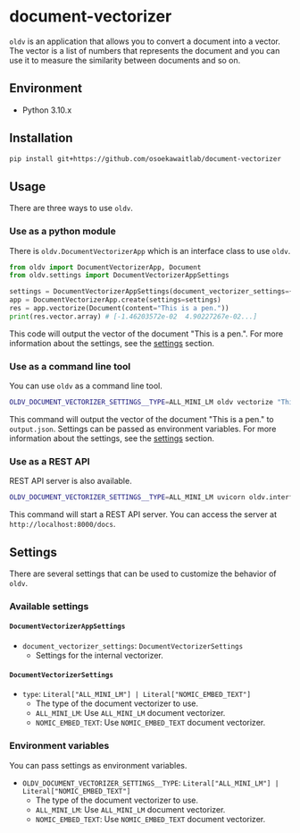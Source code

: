 # document-vectorizer

`oldv` is an application that allows you to convert a document into a vector. The vector is a list of numbers that represents the document and you can use it to measure the similarity between documents and so on.

## Environment

- Python 3.10.x

## Installation

```bash
pip install git+https://github.com/osoekawaitlab/document-vectorizer
```

## Usage

There are three ways to use `oldv`.

### Use as a python module

There is `oldv.DocumentVectorizerApp` which is an interface class to use `oldv`.

```python
from oldv import DocumentVectorizerApp, Document
from oldv.settings import DocumentVectorizerAppSettings

settings = DocumentVectorizerAppSettings(document_vectorizer_settings={"type": "ALL_MINI_LM"})
app = DocumentVectorizerApp.create(settings=settings)
res = app.vectorize(Document(content="This is a pen."))
print(res.vector.array) # [-1.46203572e-02  4.90227267e-02...]
```

This code will output the vector of the document "This is a pen.".
For more information about the settings, see the [settings](#settings) section.

### Use as a command line tool

You can use `oldv` as a command line tool.

```bash
OLDV_DOCUMENT_VECTORIZER_SETTINGS__TYPE=ALL_MINI_LM oldv vectorize "This is a pen." output.json
```

This command will output the vector of the document "This is a pen." to `output.json`.
Settings can be passed as environment variables. For more information about the settings, see the [settings](#settings) section.


### Use as a REST API

REST API server is also available.

```bash
OLDV_DOCUMENT_VECTORIZER_SETTINGS__TYPE=ALL_MINI_LM uvicorn oldv.interfaces.api.main:app
```

This command will start a REST API server. You can access the server at `http://localhost:8000/docs`.


## Settings

There are several settings that can be used to customize the behavior of `oldv`.

### Available settings

#### `DocumentVectorizerAppSettings`

- `document_vectorizer_settings`: `DocumentVectorizerSettings`
    - Settings for the internal vectorizer.

#### `DocumentVectorizerSettings`

- `type`: `Literal["ALL_MINI_LM"] | Literal["NOMIC_EMBED_TEXT"]`
    - The type of the document vectorizer to use.
    - `ALL_MINI_LM`: Use `ALL_MINI_LM` document vectorizer.
    - `NOMIC_EMBED_TEXT`: Use `NOMIC_EMBED_TEXT` document vectorizer.

### Environment variables

You can pass settings as environment variables.

- `OLDV_DOCUMENT_VECTORIZER_SETTINGS__TYPE`: `Literal["ALL_MINI_LM"] | Literal["NOMIC_EMBED_TEXT"]`
    - The type of the document vectorizer to use.
    - `ALL_MINI_LM`: Use `ALL_MINI_LM` document vectorizer.
    - `NOMIC_EMBED_TEXT`: Use `NOMIC_EMBED_TEXT` document vectorizer.
